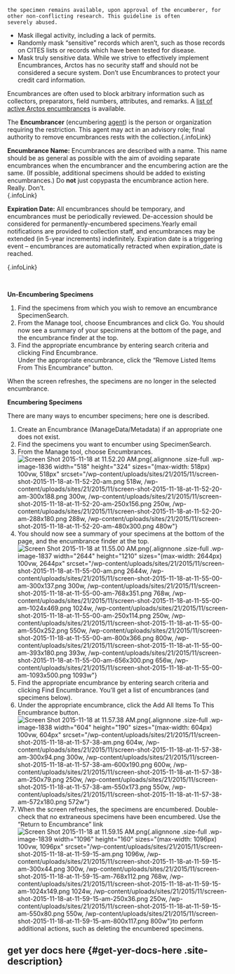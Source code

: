     the specimen remains available, upon approval of the encumberer, for
    other non-conflicting research. This guideline is often
    severely abused.
-   Mask illegal activity, including a lack of permits.
-   Randomly mask “sensitive” records which aren’t, such as those
    records on CITES lists or records which have been tested
    for disease.
-   Mask truly sensitive data. While we strive to effectively implement
    Encumbrances, Arctos has no security staff and should not be
    considered a secure system. Don’t use Encumbrances to protect your
    credit card information.

Encumbrances are often used to block arbitrary information such as
collectors, preparators, field numbers, attributes, and remarks. A [list
of active Arctos
encumbrances](http://arctos.database.museum/info/encumbrances) is
available.

The **Encumbrancer** (encumbering [agent](agent)) is the person or
organization requiring the restriction. This agent may act in an
advisory role; final authority to remove encumbrances rests with the
collection.[](#top){.infoLink}

**Encumbrance Name:** Encumbrances are described with a name. This name
should be as general as possible with the aim of avoiding separate
encumbrances when the encumbrancer and the encumbering action are the
same. (If possible, additional specimens should be added to existing
encumbrances.) Do **not** just copypasta the encumbrance action here.
Really. Don’t.\
[](#top){.infoLink}

**Expiration Date:** All encumbrances should be temporary, and
encumbrances must be periodically reviewed. De-accession should be
considered for permanently-encumbered specimens.Yearly email
notifications are provided to collection staff, and encumbrances may be
extended (in 5-year increments) indefinitely. Expiration date is a
triggering event – encumbrances are automatically retracted when
expiration\_date is reached.

[](#top){.infoLink}

 

[]()

**Un-Encumbering Specimens**

1.  Find the specimens from which you wish to remove an
    encumbrance SpecimenSearch.
2.  From the Manage tool, choose Encumbrances and click Go. You should
    now see a summary of your specimens at the bottom of the page, and
    the encumbrance finder at the top.
3.  Find the appropriate encumbrance by entering search criteria and
    clicking Find Encumbrance.\
    Under the appropriate encumbrance, click the “Remove Listed Items
    From This Encumbrance” button.

When the screen refreshes, the specimens are no longer in the selected
encumbrance.

[]()

**Encumbering Specimens**

There are many ways to encumber specimens; here one is described.

1.  Create an Encumbrance (ManageData/Metadata) if an appropriate one
    does not exist.
2.  Find the specimens you want to encumber using SpecimenSearch.
3.  From the Manage tool, choose Encumbrances.\
    ![Screen Shot 2015-11-18 at 11.52.20
    AM.png](/wp-content/uploads/sites/21/2015/11/screen-shot-2015-11-18-at-11-52-20-am.png){.alignnone
    .size-full .wp-image-1836 width="518" height="324"
    sizes="(max-width: 518px) 100vw, 518px"
    srcset="/wp-content/uploads/sites/21/2015/11/screen-shot-2015-11-18-at-11-52-20-am.png 518w, /wp-content/uploads/sites/21/2015/11/screen-shot-2015-11-18-at-11-52-20-am-300x188.png 300w, /wp-content/uploads/sites/21/2015/11/screen-shot-2015-11-18-at-11-52-20-am-250x156.png 250w, /wp-content/uploads/sites/21/2015/11/screen-shot-2015-11-18-at-11-52-20-am-288x180.png 288w, /wp-content/uploads/sites/21/2015/11/screen-shot-2015-11-18-at-11-52-20-am-480x300.png 480w"}
4.  You should now see a summary of your specimens at the bottom of the
    page, and the encumbrance finder at the top.\
    ![Screen Shot 2015-11-18 at 11.55.00
    AM.png](/wp-content/uploads/sites/21/2015/11/screen-shot-2015-11-18-at-11-55-00-am.png){.alignnone
    .size-full .wp-image-1837 width="2644" height="1210"
    sizes="(max-width: 2644px) 100vw, 2644px"
    srcset="/wp-content/uploads/sites/21/2015/11/screen-shot-2015-11-18-at-11-55-00-am.png 2644w, /wp-content/uploads/sites/21/2015/11/screen-shot-2015-11-18-at-11-55-00-am-300x137.png 300w, /wp-content/uploads/sites/21/2015/11/screen-shot-2015-11-18-at-11-55-00-am-768x351.png 768w, /wp-content/uploads/sites/21/2015/11/screen-shot-2015-11-18-at-11-55-00-am-1024x469.png 1024w, /wp-content/uploads/sites/21/2015/11/screen-shot-2015-11-18-at-11-55-00-am-250x114.png 250w, /wp-content/uploads/sites/21/2015/11/screen-shot-2015-11-18-at-11-55-00-am-550x252.png 550w, /wp-content/uploads/sites/21/2015/11/screen-shot-2015-11-18-at-11-55-00-am-800x366.png 800w, /wp-content/uploads/sites/21/2015/11/screen-shot-2015-11-18-at-11-55-00-am-393x180.png 393w, /wp-content/uploads/sites/21/2015/11/screen-shot-2015-11-18-at-11-55-00-am-656x300.png 656w, /wp-content/uploads/sites/21/2015/11/screen-shot-2015-11-18-at-11-55-00-am-1093x500.png 1093w"}
5.  Find the appropriate encumbrance by entering search criteria and
    clicking Find Encumbrance. You’ll get a list of encumbrances (and
    specimens below).
6.  Under the appropriate encumbrance, click the Add All Items To This
    Encumbrance button.\
    ![Screen Shot 2015-11-18 at 11.57.38
    AM.png](/wp-content/uploads/sites/21/2015/11/screen-shot-2015-11-18-at-11-57-38-am.png){.alignnone
    .size-full .wp-image-1838 width="604" height="190"
    sizes="(max-width: 604px) 100vw, 604px"
    srcset="/wp-content/uploads/sites/21/2015/11/screen-shot-2015-11-18-at-11-57-38-am.png 604w, /wp-content/uploads/sites/21/2015/11/screen-shot-2015-11-18-at-11-57-38-am-300x94.png 300w, /wp-content/uploads/sites/21/2015/11/screen-shot-2015-11-18-at-11-57-38-am-600x190.png 600w, /wp-content/uploads/sites/21/2015/11/screen-shot-2015-11-18-at-11-57-38-am-250x79.png 250w, /wp-content/uploads/sites/21/2015/11/screen-shot-2015-11-18-at-11-57-38-am-550x173.png 550w, /wp-content/uploads/sites/21/2015/11/screen-shot-2015-11-18-at-11-57-38-am-572x180.png 572w"}
7.  When the screen refreshes, the specimens are encumbered.
    Double-check that no extraneous specimens have been encumbered. Use
    the “Return to Encumbrance” link\
    ![Screen Shot 2015-11-18 at 11.59.15
    AM.png](/wp-content/uploads/sites/21/2015/11/screen-shot-2015-11-18-at-11-59-15-am.png){.alignnone
    .size-full .wp-image-1839 width="1096" height="160"
    sizes="(max-width: 1096px) 100vw, 1096px"
    srcset="/wp-content/uploads/sites/21/2015/11/screen-shot-2015-11-18-at-11-59-15-am.png 1096w, /wp-content/uploads/sites/21/2015/11/screen-shot-2015-11-18-at-11-59-15-am-300x44.png 300w, /wp-content/uploads/sites/21/2015/11/screen-shot-2015-11-18-at-11-59-15-am-768x112.png 768w, /wp-content/uploads/sites/21/2015/11/screen-shot-2015-11-18-at-11-59-15-am-1024x149.png 1024w, /wp-content/uploads/sites/21/2015/11/screen-shot-2015-11-18-at-11-59-15-am-250x36.png 250w, /wp-content/uploads/sites/21/2015/11/screen-shot-2015-11-18-at-11-59-15-am-550x80.png 550w, /wp-content/uploads/sites/21/2015/11/screen-shot-2015-11-18-at-11-59-15-am-800x117.png 800w"}to
    perform additional actions, such as deleting the
    encumbered specimens.

</div>

</div>

</div>

</div>

<div id="secondary">

get yer docs here {#get-yer-docs-here .site-description}
-----------------

</div>

</div>

